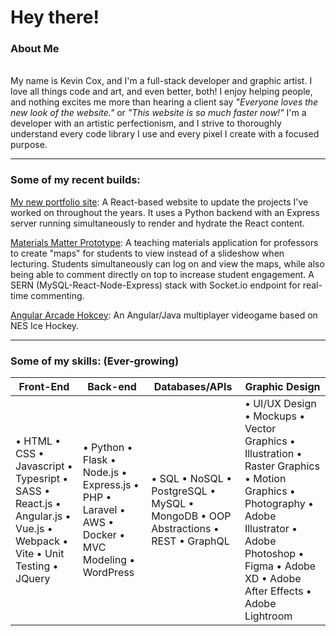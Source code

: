 # Hey there!

### About Me
\
My name is Kevin Cox, and I'm a full-stack developer and graphic artist. I love all things code and art, and even better, both!
I enjoy helping people, and nothing excites me more than hearing a client say *"Everyone loves the new look of the website."* or *"This website is so much faster now!"*
I'm a developer with an artistic perfectionism, and I strive to thoroughly understand every code library I use and every pixel I create with a focused purpose.

---

### Some of my recent builds:

[My new portfolio site](https://github.com/KevinCox0427/Portfolio-Redo): A React-based website to update the projects I've worked on throughout the years. It uses a Python backend with an Express server running simultaneously to render and hydrate the React content.

[Materials Matter Prototype](https://github.com/KevinCox0427/Materials-Matter-App): A teaching materials application for professors to create "maps" for students to view instead of a slideshow when lecturing. Students simultaneously can log on and view the maps, while also being able to comment directly on top to increase student engagement. A SERN (MySQL-React-Node-Express) stack with Socket.io endpoint for real-time commenting.

[Angular Arcade Hokcey](https://github.com/KevinCox0427/Angular-Arcade-Hockey): An Angular/Java multiplayer videogame based on NES Ice Hockey.

---

### Some of my skills: (Ever-growing)

| Front-End | Back-end | Databases/APIs | Graphic Design |
| --------- | -------- | -------------- | -------------- |
| • HTML • CSS • Javascript • Typesript • SASS • React.js • Angular.js • Vue.js • Webpack • Vite • Unit Testing • JQuery | • Python • Flask • Node.js • Express.js • PHP • Laravel • AWS • Docker • MVC Modeling • WordPress | • SQL • NoSQL • PostgreSQL • MySQL • MongoDB • OOP Abstractions • REST • GraphQL | • UI/UX Design • Mockups • Vector Graphics • Illustration • Raster Graphics • Motion Graphics • Photography • Adobe Illustrator • Adobe Photoshop • Figma • Adobe XD • Adobe After Effects • Adobe Lightroom |
